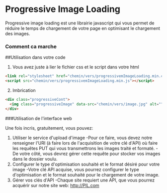 # Progressive Image Loading

Progressive image loading est une librairie javascript qui vous permet de réduire le temps de chargement de votre page en optimisant le chargement des images.

### Comment ca marche

##Utilisation dans votre code

1. Vous avez juste à lier le fichier css et le script dans votre html

  ```html
  <link rel="stylesheet" href="chemin/vers/progressivemImageLoading.min.css">
  <script src="chemin/vers/progressivemImageLoading.min.js"></script>
  ```
  
2. Imbrication

  ```html
  <div class="progressiveCont">
    <img class="progressiveImage" data-src="chemin/vers/image.jpg" alt="" />
  </div>
  ```
###Utilisation de l'interface web

Une fois incris, gratuitement, vous pouvez:
  1. Utiliser le service d'upload d'image
    -Pour ce faire, vous devez notre renseigner l'URI (à faire lors de l'acquisition de votre clé d'API) où faire les requêtes PUT qui vous transmettrons les images traité et formaté.
    -De votre côté, vous devrez gérer cette requête pour stocker vos images dans le dossier voulu.
  2. Configurer le type d'optimisation souhaité et le format désiré pour votre image
    -Votre clé API acquise, vous pourrez configurer le type d'optimisation et le format souhaité pour le chargement de votre image.
  3. Gérer vos clés d'API
    -Chaque site requiert une API, que vous pourrez acquérir sur notre site web: http://PIL.com
    
